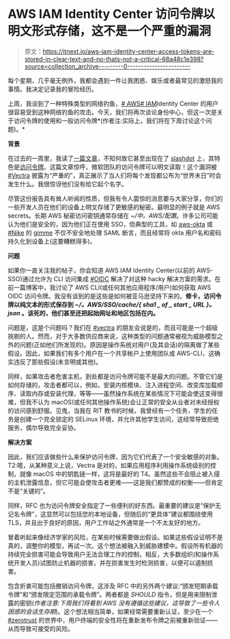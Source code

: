 # AWS IAM Identity Center 访问令牌以明文形式存储，这不是一个严重的漏洞

> 原文：<https://itnext.io/aws-iam-identity-center-access-tokens-are-stored-in-clear-text-and-no-thats-not-a-critical-68a48c1e398?source=collection_archive---------0----------------------->

每个星期，几乎毫无例外，我都会遇到一件让我困惑、娱乐或者最常见的激怒我的事情。我决定记录我的冒险经历。

上周，我谈到了一种特殊类型的网络钓鱼，[# AWS](https://www.linkedin.com/feed/hashtag/aws)[# IAM](https://www.linkedin.com/feed/hashtag/iam)Identity Center 的用户很容易受到这种网络钓鱼的攻击。今天，我们将再次谈论身份中心，但这一次是关于访问令牌的使用和一般访问令牌*(作者注:实际上，我们将在下周讨论这个问题)。*

**背景**

在过去的一周里，我读了[一篇文章](https://www.bleepingcomputer.com/news/security/microsoft-teams-stores-auth-tokens-as-cleartext-in-windows-linux-macs/)，不知何故它甚至出现在了 [slashdot](https://it.slashdot.org/story/22/09/14/1939242/microsoft-teams-stores-auth-tokens-as-cleartext-in-windows-linux-macs) 上，其特色是[访问令牌](https://www.rfc-editor.org/rfc/rfc6749#section-1.4)。这篇文章惊呼，微软团队的访问令牌可以明文读取！这个漏洞被 [#Vectra](https://www.linkedin.com/feed/hashtag/vectra) 披露为“严重的”，真正展示了当人们将每个发现都公布为“世界末日”时会发生什么。我很惊讶他们没有给它起个名字。

尽管这份报告具有耸人听闻的性质，但我有令人震惊的消息要与大家分享，你们的一些开发人员在他们的设备上明文存储了更敏感的秘密。最明显的例子就是 AWS secrets。长期 AWS 秘密访问密钥通常存储在 *~/中。AWS/配置*。许多公司可能认为他们是安全的，因为他们正在使用 SSO，但典型的工具，如 [aws-okta](https://github.com/segmentio/aws-okta) 或 [#Nike](https://www.linkedin.com/feed/hashtag/nike) 的 [gimme](https://github.com/Nike-Inc/gimme-aws-creds) 不仅不安全地处理 SAML 断言，而且经常将 okta 用户名和密码持久化到设备上(这要糟糕得多)。

**问题**

如果你一直关注我的帖子，你会知道 AWS IAM Identity Center(以前的 AWS-SSO)通过允许为 CLI 访问集成 [#OIDC](https://www.linkedin.com/feed/hashtag/oidc) 解决了对这种 hacky 解决方案的需求。在前一篇博客中，我讨论了 AWS CLI(或任何其他应用程序/用户)如何获取 AWS OIDC 访问令牌。我没有谈到的是这些是如何被亚马逊坚持下来的。**修卡，访问令牌以纯文本的形式保存到 *~/。AWS/SSO/cache/{ sha1 _ of _ start _ URL }。json* 。该死的，他们甚至还把起始网址和地区包括在内。**

问题是，这是个问题吗？我们在 [#vectra](https://www.linkedin.com/feed/hashtag/vectra) 的朋友会说是的，而且可能是一个超级挑剔的人。然而，对于大多数供应商来说，这种类型的问题通常被视为威胁模型之外的问题(正如他们所发现的)。原因是操作系统对用户(及其会话)的隔离做了某些假设。因此，如果我们有多个用户在一个共享帐户上使用团队或 AWS-CLI，这确实违反了那些假设(未言明或其他)。

同样，如果攻击者危害主机，到处都是访问令牌可能不是最大的问题。不管它们是如何存储的，攻击者都可以，例如，安装内核模块、注入进程空间、改变库加载顺序、读取内存或安装代理，等等——虽然操作系统在某些情况下可能会使这变得很难，但我不认为 macOS(或任何其他操作系统)会让正常的安全从业者对未经授权的访问感到舒服。见鬼，当我在 RIT 教书的时候，我曾经有一个任务，学生的任务是创建一个完全锁定的 SELinux 环境，并允许其他学生访问，这经常导致拒绝服务，偶尔导致完全妥协。

**解决方案**

因此，我们应该做些什么来保护访问令牌，因为它们代表了一个安全敏感的对象。T2:嗯，从某种意义上说，Vectra 是对的，如果应用程序利用操作系统级别的控制，就像 macOS 中的钥匙链一样，这将是最好的 T4。虽然这些不会阻止被入侵的主机泄露信息，但它可能会使攻击者更难——这是我们都赞成的权衡——但肯定不是“关键的”。

同样，RFC 也为访问令牌安全指定了一些便利的好东西。最重要的建议是“保护无记名令牌”，这显然可以包括您的本地设备，但随后的“更具体”建议都围绕使用 TLS，并且出于良好的原因，用户工作站之外通常是一个不太友好的地方。

冒着听起来像经济学家的风险，在某些时候需要做出假设。如果这些假设证明不是真的，调整你的模型，再试一次。这个想法被融入到威胁建模中。假设所有机器的持续完全损害可能会导致用户无法合理工作的控制，相反，大多数组织(和操作系统开发人员)试图防止机器的损害，并在损害发生时检测损害，以便可以遏制损害。

包含折衷可能包括撤销访问令牌，这涉及 RFC 中的另外两个建议:“颁发短期承载令牌”和“颁发限定范围的承载令牌”。两者都是 *SHOULD* 指令，但是用来限制泄露的密钥(*作者注意:下周我们将看到 AWS 没有遵循这些建议，这导致了一些令人困惑的会话生存期*)。这个想法相当简单，如果经常需要重新认证，至少在一个 [#zerotrust](https://www.linkedin.com/feed/hashtag/zerotrust) 的世界中，用户终端的安全性将在重新发布令牌之前被重新验证——从而导致可接受的风险。